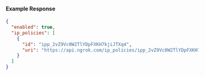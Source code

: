 <!-- Code generated for API Clients. DO NOT EDIT. -->
#### Example Response
```json
{
  "enabled": true,
  "ip_policies": [
    {
      "id": "ipp_2vZ9Vc0W2TlYDpFXKH7kjiJTXq4",
      "uri": "https://api.ngrok.com/ip_policies/ipp_2vZ9Vc0W2TlYDpFXKH7kjiJTXq4"
    }
  ]
}
